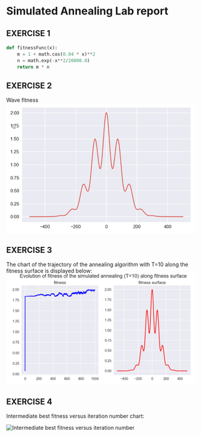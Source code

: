 # Simulated Annealing Lab report
## EXERCISE 1
```Python
def fitnessFunc(x):
    m = 1 + math.cos(0.04 * x)**2
    n = math.exp(-x**2/20000.0)
    return m * n 
```

## EXERCISE 2
Wave fitness
![Wave fitness](https://github.com/cjlise/DSTI-projects/blob/master/python_WaveFitness.png)


## EXERCISE 3
The chart of the trajectory of the annealing algorithm with T=10 along the fitness surface is displayed below:
![Annealing alogorithm](https://github.com/cjlise/DSTI-projects/blob/master/SAnnealing-Ex3.png)


## EXERCISE 4 
Intermediate best fitness versus iteration number chart: 

![Intermediate best fitness versus iteration number]()
